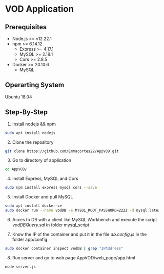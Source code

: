 # VOD Application  
## **Prerequisites**
- Node.js >= v12.22.1
- npm >= 6.14.12
    - Express >= 4.17.1
    - MySQL >= 2.18.1
    - Cors >= 2.8.5
- Docker >= 20.10.6
    - MySQL

## **Operarting System**
Ubuntu 18.04


## **Step-By-Step**
1. Install nodejs && npm
```bash
sudo apt install nodejs
```
2. Clone the repository
```bash
git clone https://github.com/Emmacortes22/AppVOD.git
```
3. Go to directory of application
```bash
cd AppVOD/
```
4. Install Express, MySQL and Cors 
```bash
sudo npm install express mysql cors --save 
```
5. Install Docker and pull MySQL
```bash
sudo apt install docker-ce
sudo docker run --name vodDB -e MYSQL_ROOT_PASSWORD=2222 -d mysql:latest
```
6. Acces to DB with a client like MySQL Workbench and execute the script *vodDBQuery.sql* in folder mysql_script

7. Know the IP of the container and put it in the file *db.config.js* in the folder app/config
```bash
sudo docker container inspect vodDB | grep "IPAddress"
```
8. Run server and go to web page AppVOD/web_page/app.html
```bash
node server.js
```